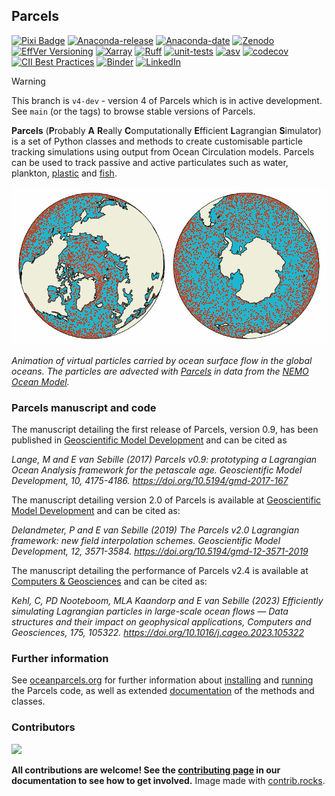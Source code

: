 ## Parcels

[![Pixi Badge](https://img.shields.io/endpoint?url=https://raw.githubusercontent.com/prefix-dev/pixi/main/assets/badge/v0.json)](https://pixi.sh)
[![Anaconda-release](https://anaconda.org/conda-forge/parcels/badges/version.svg)](https://anaconda.org/conda-forge/parcels/)
[![Anaconda-date](https://anaconda.org/conda-forge/parcels/badges/latest_release_date.svg)](https://anaconda.org/conda-forge/parcels/)
[![Zenodo](https://zenodo.org/badge/DOI/10.5281/zenodo.823561.svg)](https://doi.org/10.5281/zenodo.823561)
[![EffVer Versioning](https://img.shields.io/badge/version_scheme-EffVer-0097a7)](https://jacobtomlinson.dev/effver)
[![Xarray](https://img.shields.io/endpoint?url=https://raw.githubusercontent.com/pydata/xarray/refs/heads/main/doc/badge.json)](https://xarray.dev)
[![Ruff](https://img.shields.io/endpoint?url=https://raw.githubusercontent.com/astral-sh/ruff/main/assets/badge/v2.json)](https://github.com/astral-sh/ruff)
[![unit-tests](https://github.com/OceanParcels/parcels/actions/workflows/ci.yml/badge.svg)](https://github.com/OceanParcels/parcels/actions/workflows/ci.yml)
[![asv](https://img.shields.io/badge/benchmarked%20by-asv-blue.svg?style=flat)](https://github.com/OceanParcels/parcels-benchmarks)
[![codecov](https://codecov.io/gh/OceanParcels/parcels/branch/main/graph/badge.svg)](https://codecov.io/gh/OceanParcels/parcels)
[![CII Best Practices](https://bestpractices.coreinfrastructure.org/projects/5353/badge)](https://bestpractices.coreinfrastructure.org/projects/5353)
[![Binder](https://mybinder.org/badge_logo.svg)](https://mybinder.org/v2/gh/OceanParcels/parcels/main?labpath=docs%2Fexamples%2Fparcels_tutorial.ipynb)
[![LinkedIn](https://custom-icon-badges.demolab.com/badge/LinkedIn-0A66C2?logo=linkedin-white&logoColor=fff)](https://www.linkedin.com/company/parcelscode/)

> [!WARNING]
> This branch is `v4-dev` - version 4 of Parcels which is in active development. See `main` (or the tags) to browse stable versions of Parcels.

**Parcels** (**P**robably **A** **R**eally **C**omputationally **E**fficient **L**agrangian **S**imulator) is a set of Python classes and methods to create customisable particle tracking simulations using output from Ocean Circulation models. Parcels can be used to track passive and active particulates such as water, plankton, [plastic](http://www.topios.org/) and [fish](https://github.com/Jacketless/IKAMOANA).

![Arctic-SO-medusaParticles](https://github.com/OceanParcels/oceanparcels_website/blob/main/images/homepage.gif)

_Animation of virtual particles carried by ocean surface flow in the global oceans. The particles are advected with [Parcels](http://oceanparcels.org/) in data from the [NEMO Ocean Model](https://www.nemo-ocean.eu/)._

### Parcels manuscript and code

The manuscript detailing the first release of Parcels, version 0.9, has been published in [Geoscientific Model Development](https://www.geosci-model-dev.net/10/4175/2017/gmd-10-4175-2017.html) and can be cited as

_Lange, M and E van Sebille (2017) Parcels v0.9: prototyping a Lagrangian Ocean Analysis framework for the petascale age. Geoscientific Model Development, 10, 4175-4186. https://doi.org/10.5194/gmd-2017-167_

The manuscript detailing version 2.0 of Parcels is available at [Geoscientific Model Development](https://www.geosci-model-dev.net/12/3571/2019/gmd-12-3571-2019-discussion.html) and can be cited as:

_Delandmeter, P and E van Sebille (2019) The Parcels v2.0 Lagrangian framework: new field interpolation schemes. Geoscientific Model Development, 12, 3571-3584. https://doi.org/10.5194/gmd-12-3571-2019_

The manuscript detailing the performance of Parcels v2.4 is available at [Computers & Geosciences](https://doi.org/10.1016/j.cageo.2023.105322) and can be cited as:

_Kehl, C, PD Nooteboom, MLA Kaandorp and E van Sebille (2023) Efficiently simulating Lagrangian particles in large-scale ocean flows — Data structures and their impact on geophysical applications, Computers and Geosciences, 175, 105322. https://doi.org/10.1016/j.cageo.2023.105322_

### Further information

See [oceanparcels.org](http://oceanparcels.org/) for further information about [installing](https://docs.oceanparcels.org/en/latest/installation.html) and [running](https://docs.oceanparcels.org/en/latest/documentation.html) the Parcels code, as well as extended [documentation](https://docs.oceanparcels.org/en/latest/reference.html) of the methods and classes.

### Contributors

<a href="https://github.com/oceanparcels/parcels/graphs/contributors">
  <img src="https://contrib.rocks/image?repo=oceanparcels/parcels" />
</a>

**All contributions are welcome! See the [contributing page](https://docs.oceanparcels.org/en/latest/contributing.html) in our documentation to see how to get involved.**
Image made with [contrib.rocks](https://contrib.rocks).
